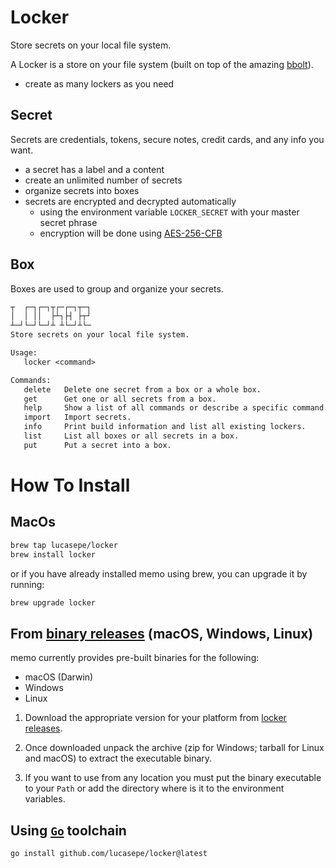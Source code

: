 # Locker

Store secrets on your local file system.

A Locker is a store on your file system (built on top of the amazing [bbolt](https://github.com/etcd-io/bbolt)).

- create as many lockers as you need

## Secret

Secrets are credentials, tokens, secure notes, credit cards, and any info you want.

- a secret has a label and a content
- create an unlimited number of secrets
- organize secrets into boxes
- secrets are encrypted and decrypted automatically
  - using the environment variable `LOCKER_SECRET` with your master secret phrase
  - encryption will be done using [AES-256-CFB](https://it.wikipedia.org/wiki/Advanced_Encryption_Standard)

## Box

Boxes are used to group and organize your secrets.

```txt
┬  ┌─┐┌─┐┬┌─┌─┐┬─┐
│  │ ││  ├┴┐├┤ ├┬┘
┴─┘└─┘└─┘┴ ┴└─┘┴└─
Store secrets on your local file system.

Usage:
   locker <command>

Commands:
   delete   Delete one secret from a box or a whole box.
   get      Get one or all secrets from a box.
   help     Show a list of all commands or describe a specific command.
   import   Import secrets.
   info     Print build information and list all existing lockers.
   list     List all boxes or all secrets in a box.
   put      Put a secret into a box.
```

# How To Install

## MacOs

```sh
brew tap lucasepe/locker
brew install locker
```

or if you have already installed memo using brew, you can upgrade it by running:

```sh
brew upgrade locker
```

## From [binary releases](https://github.com/lucasepe/locker/releases) (macOS, Windows, Linux)

memo currently provides pre-built binaries for the following:

- macOS (Darwin)
- Windows
- Linux

1. Download the appropriate version for your platform from [locker releases](https://github.com/lucasepe/locker/releases).

2. Once downloaded unpack the archive (zip for Windows; tarball for Linux and macOS) to extract the executable binary. 

3. If you want to use from any location you must put the binary executable to your `Path` or add the directory where is it to the environment variables.

## Using [`Go`](https://go.dev/dl/) toolchain

```sh
go install github.com/lucasepe/locker@latest
```
